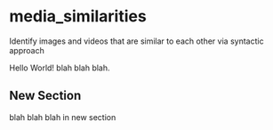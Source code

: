 # media\_similarities

Identify images and videos that are similar to each other via syntactic approach

Hello World! blah blah blah.

## New Section

blah blah blah in new section

